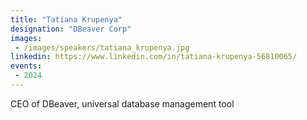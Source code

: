 ```yaml
---
title: "Tatiana Krupenya"
designation: "DBeaver Corp"
images:
 - /images/speakers/tatiana_krupenya.jpg
linkedin: https://www.linkedin.com/in/tatiana-krupenya-56810065/
events:
 - 2024
---
```


CEO of DBeaver, universal database management tool